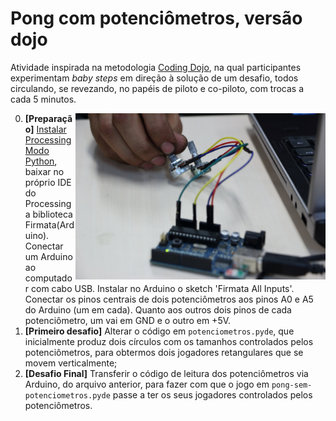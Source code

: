# Pong com potenciômetros, versão dojo
Atividade inspirada na metodologia [Coding Dojo](https://pt.wikipedia.org/wiki/Coding_Dojo), na qual participantes experimentam *baby steps* em direção à solução de um desafio, todos circulando, se revezando, no papéis de piloto e co-piloto, com trocas a cada 5 minutos.

<img src="imgs/arduino-foto-joao-adriano-freitas.jpg" style="float:right" width=400px alt="Foto: João Adriano Freitas 29/4/2017" />

0. **[Preparação]** [Instalar Processing Modo Python](villares.github.io/como-instalar-o-processing-modo-python/), baixar no próprio IDE do Processing a biblioteca Firmata(Arduino). Conectar um Arduino ao computador com cabo USB. Instalar no Arduino o sketch 'Firmata All Inputs'. Conectar os pinos centrais de dois potenciômetros aos pinos A0 e A5 do Arduino (um em cada). Quanto aos outros dois pinos de cada potenciômetro, um vai em GND e o outro em +5V.
1. **[Primeiro desafio]** Alterar o código em `potenciometros.pyde`, que inicialmente produz dois círculos com os tamanhos controlados pelos potenciômetros, para obtermos dois jogadores retangulares que se movem verticalmente;
2. **[Desafio Final]** Transferir o código de leitura dos potenciômetros via Arduino, do arquivo anterior, para fazer com que o jogo em `pong-sem-potenciometros.pyde` passe a ter os seus jogadores controlados pelos potenciômetros.
